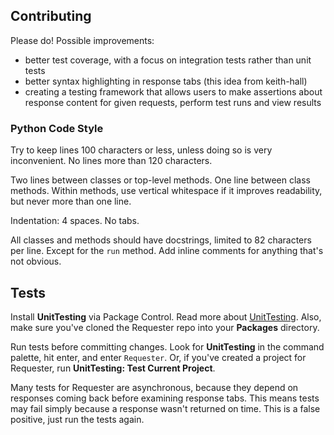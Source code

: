 ## Contributing
Please do! Possible improvements:

- better test coverage, with a focus on integration tests rather than unit tests
- better syntax highlighting in response tabs (this idea from keith-hall)
- creating a testing framework that allows users to make assertions about response content for given requests, perform test runs and view results


### Python Code Style
Try to keep lines 100 characters or less, unless doing so is very inconvenient. No lines more than 120 characters.

Two lines between classes or top-level methods. One line between class methods. Within methods, use vertical whitespace if it improves readability, but never more than one line.

Indentation: 4 spaces. No tabs.

All classes and methods should have docstrings, limited to 82 characters per line. Except for the `run` method. Add inline comments for anything that's not obvious.


## Tests
Install __UnitTesting__ via Package Control. Read more about [UnitTesting](https://github.com/randy3k/UnitTesting-example). Also, make sure you've cloned the Requester repo into your __Packages__ directory.

Run tests before committing changes. Look for __UnitTesting__ in the command palette, hit enter, and enter `Requester`. Or, if you've created a project for Requester, run __UnitTesting: Test Current Project__.

Many tests for Requester are asynchronous, because they depend on responses coming back before examining response tabs. This means tests may fail simply because a response wasn't returned on time. This is a false positive, just run the tests again.
